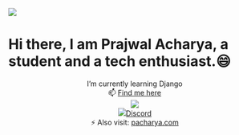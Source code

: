 ![](https://komarev.com/ghpvc/?username=meprajwal&color=green&style=plastic&label=Profile+Viwes)
<H1 aligh ="center">Hi there, I am Prajwal Acharya, a student and a tech enthusiast.😄</h1>
<center>
 I’m currently learning Django <br>
 📫 <u>Find me here</u> <br>
<a href ="https://twitter.com/acharya_prajwa1">            </i><img src="https://camo.githubusercontent.com/d187e41f9b00fe3127bc70c57e0bef354ef4c881e96489d3dc8dc0215e5d5ef8/68747470733a2f2f696d672e736869656c64732e696f2f62616467652f2d547769747465722d3030616365653f7374796c653d666c61742d737175617265266c6f676f3d54776974746572266c6f676f436f6c6f723d7768697465"></a><br>
<a href ="https://discordapp.com/users/846370185695068190">            </i><img src="https://img.icons8.com/fluency/344/discord-logo.png">Discord</a><br>
 ⚡ Also visit: <a href ="https://www.pacharya.com.np">pacharya.com</a>
</center>
<br> <br>

<p align ="center">
<img src="https://github-readme-stats.vercel.app/api?username=meprajwal&show_icons=true&theme=tokyonight" alt="">
</p>

